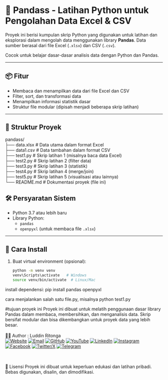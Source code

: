 # 🐼 Pandass - Latihan Python untuk Pengolahan Data Excel & CSV

Proyek ini berisi kumpulan skrip Python yang digunakan untuk latihan dan eksplorasi dalam mengolah data menggunakan library **Pandas**. Data sumber berasal dari file Excel (`.xlsx`) dan CSV (`.csv`).

Cocok untuk belajar dasar-dasar analisis data dengan Python dan Pandas.

---

## 📦 Fitur

- Membaca dan menampilkan data dari file Excel dan CSV
- Filter, sort, dan transformasi data
- Menampilkan informasi statistik dasar
- Struktur file modular (dipisah menjadi beberapa skrip latihan)

---

## 📁 Struktur Proyek

pandass/<br>
├── data.xlsx # Data utama dalam format Excel<br>
├── data1.csv # Data tambahan dalam format CSV<br>
├── test1.py # Skrip latihan 1 (misalnya baca data Excel)<br>
├── test2.py # Skrip latihan 2 (filter data)<br>
├── test3.py # Skrip latihan 3 (statistik)<br>
├── test4.py # Skrip latihan 4 (merge/join)<br>
├── test5.py # Skrip latihan 5 (visualisasi atau lainnya)<br>
└── README.md # Dokumentasi proyek (file ini)<br>

## 🛠️ Persyaratan Sistem

- Python 3.7 atau lebih baru
- Library Python:
  - `pandas`
  - `openpyxl` (untuk membaca file `.xlsx`)

---

## 🧪 Cara Install

1. Buat virtual environment (opsional):
   ```bash
   python -m venv venv
   venv\Scripts\activate   # Windows
   source venv/bin/activate  # Linux/Mac

install dependensi:
pip install pandas openpyxl

cara menjalankan salah satu file.py, misalnya
python test1.py

#tujuan proyek ini
Proyek ini dibuat untuk melatih penggunaan dasar library Pandas dalam membaca, membersihkan, dan menganalisis data. Skrip bersifat modular dan bisa dikembangkan untuk proyek data yang lebih besar.
<br><br>
🙋‍♂️ Author : Luddin Ritonga <br>
[![Website](https://img.shields.io/badge/Website-000000?style=for-the-badge&logo=about-dot-me&logoColor=white)](https://yourwebsite.com)
[![Email](https://img.shields.io/badge/Email-D14836?style=for-the-badge&logo=gmail&logoColor=white)](mailto:luddinritonga03email.com)
[![GitHub](https://img.shields.io/badge/GitHub-181717?style=for-the-badge&logo=github&logoColor=white)](https://github.com/luddinritonga)
[![YouTube](https://img.shields.io/badge/YouTube-FF0000?style=for-the-badge&logo=youtube&logoColor=white)](https://youtube.com/@nama_channel_anda)
[![LinkedIn](https://img.shields.io/badge/LinkedIn-0077B5?style=for-the-badge&logo=linkedin&logoColor=white)](https://linkedin.com/in/username)
[![Instagram](https://img.shields.io/badge/Instagram-E4405F?style=for-the-badge&logo=instagram&logoColor=white)](https://instagram.com/username)
[![Facebook](https://img.shields.io/badge/Facebook-1877F2?style=for-the-badge&logo=facebook&logoColor=white)](https://facebook.com/username)
[![Twitter/X](https://img.shields.io/badge/Twitter-000000?style=for-the-badge&logo=x&logoColor=white)](https://twitter.com/username)
[![Telegram](https://img.shields.io/badge/Telegram-0088cc?style=for-the-badge&logo=telegram&logoColor=white)](https://t.me/yourusername)

<br><br>
📝 Lisensi
Proyek ini dibuat untuk keperluan edukasi dan latihan pribadi.
Bebas digunakan, disalin, dan dimodifikasi.
